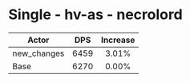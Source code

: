 # Single - hv-as - necrolord
| Actor | DPS | Increase |
|---|:---:|:---:|
|new_changes|6459|3.01%|
|Base|6270|0.00%|
